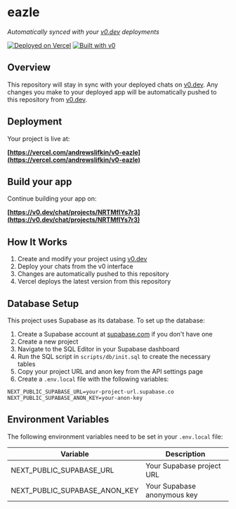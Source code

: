 # eazle

*Automatically synced with your [v0.dev](https://v0.dev) deployments*

[![Deployed on Vercel](https://img.shields.io/badge/Deployed%20on-Vercel-black?style=for-the-badge&logo=vercel)](https://vercel.com/andrewslifkin/v0-eazle)
[![Built with v0](https://img.shields.io/badge/Built%20with-v0.dev-black?style=for-the-badge)](https://v0.dev/chat/projects/NRTMfIYs7r3)

## Overview

This repository will stay in sync with your deployed chats on [v0.dev](https://v0.dev).
Any changes you make to your deployed app will be automatically pushed to this repository from [v0.dev](https://v0.dev).

## Deployment

Your project is live at:

**[https://vercel.com/andrewslifkin/v0-eazle](https://vercel.com/andrewslifkin/v0-eazle)**

## Build your app

Continue building your app on:

**[https://v0.dev/chat/projects/NRTMfIYs7r3](https://v0.dev/chat/projects/NRTMfIYs7r3)**

## How It Works

1. Create and modify your project using [v0.dev](https://v0.dev)
2. Deploy your chats from the v0 interface
3. Changes are automatically pushed to this repository
4. Vercel deploys the latest version from this repository

## Database Setup

This project uses Supabase as its database. To set up the database:

1. Create a Supabase account at [supabase.com](https://supabase.com) if you don't have one
2. Create a new project
3. Navigate to the SQL Editor in your Supabase dashboard
4. Run the SQL script in `scripts/db/init.sql` to create the necessary tables
5. Copy your project URL and anon key from the API settings page
6. Create a `.env.local` file with the following variables:

```
NEXT_PUBLIC_SUPABASE_URL=your-project-url.supabase.co
NEXT_PUBLIC_SUPABASE_ANON_KEY=your-anon-key
```

## Environment Variables

The following environment variables need to be set in your `.env.local` file:

| Variable | Description |
|----------|-------------|
| NEXT_PUBLIC_SUPABASE_URL | Your Supabase project URL |
| NEXT_PUBLIC_SUPABASE_ANON_KEY | Your Supabase anonymous key |